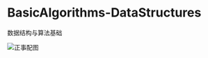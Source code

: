 # BasicAlgorithms-DataStructures
数据结构与算法基础

![正事配图](https://github.com/NoMoreThanAWord/BasicAlgorithms-DataStructures/raw/master/img/4.jpg)


